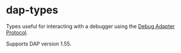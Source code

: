 # dap-types

Types useful for interacting with a debugger using the [Debug Adapter Protocol](https://microsoft.github.io/debug-adapter-protocol/overview).

Supports DAP version 1.55.